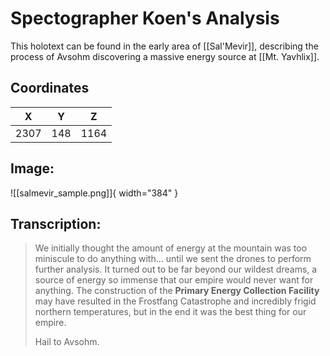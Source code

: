 # Spectographer Koen's Analysis

This holotext can be found in the early area of [[Sal'Mevir]], describing the process of Avsohm discovering a massive energy source at [[Mt. Yavhlix]].

## Coordinates
| **X** | **Y** | **Z** |
| :---: | :---: | :---: |
| 2307 |  148  | 1164 |

## Image:

![[salmevir_sample.png]]{ width="384" }

## Transcription:
> We initially thought the amount of energy at the mountain was too miniscule to do anything with… until we sent the drones to perform further analysis. It turned out to be far beyond our wildest dreams, a source of energy so immense that our empire would never want for anything. The construction of the **Primary Energy Collection Facility** may have resulted in the Frostfang Catastrophe and incredibly frigid northern temperatures, but in the end it was the best thing for our empire.
>
> Hail to Avsohm.
